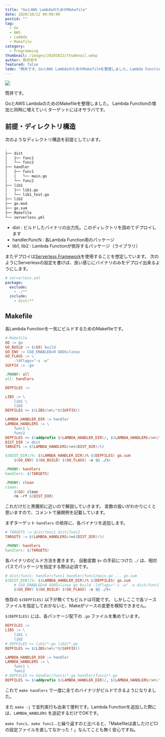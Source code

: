 ```yaml
---
title: "GoとAWS LambdaのためのMakefile"
date: 2020/10/22 00:00:00
postid: ""
tag:
  - Go
  - AWS
  - Lambda
  - Makefile
category:
  - Programming
thumbnail: /images/20201022/thumbnail.webp
author: 筒井悠平
featured: false
lede: "筒井です。GoとAWS LambdaのためのMakefileを整理しました。Lambda Functionの増加と同時に増えていくターゲットにはオサラバです。"
---
```


<img src="/images/20201022/GNU-make.webp" class="img-middle-size" loading="lazy">

筒井です。

GoとAWS LambdaのためのMakefileを整理しました。
Lambda Functionの増加と同時に増えていくターゲットにはオサラバです。


## 前提・ディレクトリ構造

次のようなディレクトリ構造を前提としています。

```bash
.
├── dist
│   ├── func1
│   └── func2
├── handler
│   ├── func1
│   │   └── main.go
│   └── func2
├── lib1
│   ├── lib1.go
│   └── lib1_test.go
├── lib2
├── go.mod
├── go.sum
├── Makefile
└── serverless.yml
```

- dist : ビルドしたバイナリの出力先。このディレクトリを固めてデプロイします
- handler/funcN : 各Lambda Function用のパッケージ
- lib1, lib2 : Lambda Functionが依存するパッケージ（ライブラリ）

またデプロイは[Serverless Framework](https://www.serverless.com/)を使用することを想定しています。
次のようにServerlessの設定を書けば、良い感じにバイナリのみをデプロイ出来るようにします。

```yaml
# serverless.yml
package:
  exclude:
    - ./**
  include:
    - dist/**
```


## Makefile

各Lambda Functionを一気にビルドするためのMakefileです。

```makefile
# Makefile
GO := go
GO_BUILD := $(GO) build
GO_ENV := CGO_ENABLED=0 GOOS=linux
GO_FLAGS := \
	-ldflags="-s -w"
SUFFIX := .go

.PHONY: all
all: handlers

DEPFILES :=

LIBS := \
	lib1 \
	lib2
DEPFILES += $(LIBS:%=%/*$(SUFFIX))

LAMBDA_HANDLER_DIR := handler
LAMBDA_HANDLERS := \
	func1 \
	func2
DEPFILES += $(addprefix $(LAMBDA_HANDLER_DIR)/, $(LAMBDA_HANDLERS:%=%/*$(SUFFIX)))
DIST_DIR := dist
TARGETS := $(LAMBDA_HANDLERS:%=$(DIST_DIR)/%)

$(DIST_DIR)/%: $(LAMBDA_HANDLER_DIR)/% $(DEPFILES) go.sum
	$(GO_ENV) $(GO_BUILD) $(GO_FLAGS) -o $@ ./$<

.PHONY: handlers
handlers: $(TARGETS)

.PHONY: clean
clean:
	$(GO) clean
	rm -rf $(DIST_DIR)
```

これだけだと黒魔術に近いので解説していきます。
変数の扱いがわかりにくと思いますので、コメントで展開例を記載しています。

まずターゲット `handlers` の依存に、各バイナリを追加します。

```makefile
# TARGETS := dist/func1 dist/func2
TARGETS := $(LAMBDA_HANDLERS:%=$(DIST_DIR)/%)

.PHONY: handlers
handlers: $(TARGETS)
```

各バイナリのビルド方法を書きます。
自動変数 `$<` の手前につけた `./` は、相対パスでパッケージを指定する際は必須です。

```makefile
# dist/func1: handler/func1 handler/func1/main.go ... go.sum
$(DIST_DIR)/%: $(LAMBDA_HANDLER_DIR)/% $(DEPFILES) go.sum
    # CGO_ENABLED=0 GOOS=linux go build -ldflags="-s -w" -o dist/func1 ./handler/func1
    $(GO_ENV) $(GO_BUILD) $(GO_FLAGS) -o $@ ./$<
```

依存の `$(DEPFILES)` 以下が無くてもビルドは可能です。
しかしここで各ソースファイルを指定しておかないと、Makeがソースの変更を検知できません。

`$(DEPFILES)` には、各パッケージ配下の `.go` ファイルを集めています。

```makefile
DEPFILES :=
LIBS := \
	lib1 \
	lib2
# DEPFILES += lib1/*.go lib2/*.go
DEPFILES += $(LIBS:%=%/*$(SUFFIX))

LAMBDA_HANDLER_DIR := handler
LAMBDA_HANDLERS := \
	func1 \
	func2
# DEPFILES += handler/func1/*.go handler/func2/*.go
DEPFILES += $(addprefix $(LAMBDA_HANDLER_DIR)/, $(LAMBDA_HANDLERS:%=%/*$(SUFFIX)))
```

これで `make handlers` で一度に全てのバイナリがビルドできるようになりました。

また `make -j` で並列実行も出来て便利です。Lambda Functionを追加した際には、`LAMBDA_HANDLERS` を追記するだけでOKです。

`make func1`、`make func2`…と繰り返すのと比べると、「Makefileは直したけどCIの設定ファイルを直してなかった！」なんてことも無く安心ですね。

